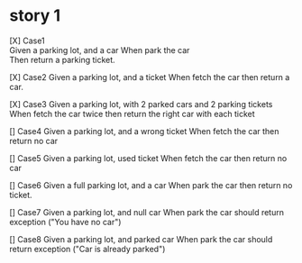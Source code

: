 # story 1
[X] Case1  
Given a parking lot, and a car 
When park the car  
Then return a parking ticket.

[X] Case2
Given a parking lot, and a ticket
When fetch the car
then return a car.

[X] Case3
Given a parking lot, with 2 parked cars and 2 parking tickets
When fetch the car twice
then return the right car with each ticket

[] Case4
Given a parking lot, and a wrong ticket
When fetch the car
then return no car

[] Case5
Given a parking lot, used ticket
When fetch the car
then return no car

[] Case6
Given a full parking lot, and a car
When park the car
then return no ticket.






[] Case7
Given a parking lot, and null car
When park the car
should return exception ("You have no car")

[] Case8
Given a parking lot, and parked car
When park the car
should return exception ("Car is already parked")

